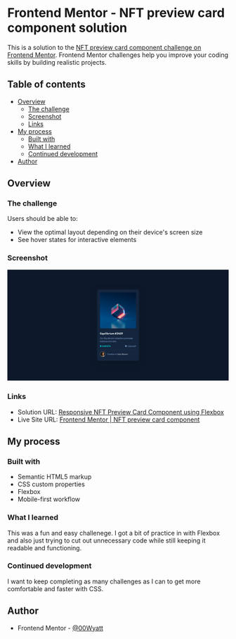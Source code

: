 # Frontend Mentor - NFT preview card component solution

This is a solution to the [NFT preview card component challenge on Frontend Mentor](https://www.frontendmentor.io/challenges/nft-preview-card-component-SbdUL_w0U). Frontend Mentor challenges help you improve your coding skills by building realistic projects. 

## Table of contents

- [Overview](#overview)
  - [The challenge](#the-challenge)
  - [Screenshot](#screenshot)
  - [Links](#links)
- [My process](#my-process)
  - [Built with](#built-with)
  - [What I learned](#what-i-learned)
  - [Continued development](#continued-development)
- [Author](#author)

## Overview

### The challenge

Users should be able to:

- View the optimal layout depending on their device's screen size
- See hover states for interactive elements

### Screenshot

![NFT-preview-card-component](./images/Screenshot-Frontend-Mentor-NFT-preview-card-component.png)

### Links

- Solution URL: [Responsive NFT Preview Card Component using Flexbox](https://www.frontendmentor.io/solutions/responsive-nft-preview-card-component-using-flexbox-MQQk2rh_VV)
- Live Site URL: [Frontend Mentor | NFT preview card component](https://00wyatt.github.io/fem-nft-preview/)

## My process

### Built with

- Semantic HTML5 markup
- CSS custom properties
- Flexbox
- Mobile-first workflow

### What I learned

This was a fun and easy challenege. I got a bit of practice in with Flexbox and also just trying to cut out unnecessary code while still keeping it readable and functioning.

### Continued development

I want to keep completing as many challenges as I can to get more comfortable and faster with CSS.

## Author

- Frontend Mentor - [@00Wyatt](https://www.frontendmentor.io/profile/00Wyatt)
